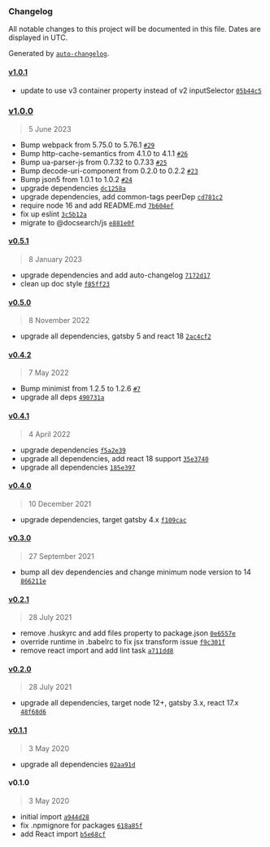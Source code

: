 ### Changelog

All notable changes to this project will be documented in this file. Dates are displayed in UTC.

Generated by [`auto-changelog`](https://github.com/CookPete/auto-changelog).

#### [v1.0.1](https://github.com/ayan4m1/gatsby-plugin-algolia-docsearch-options/compare/v1.0.0...v1.0.1)

- update to use v3 container property instead of v2 inputSelector [`05b44c5`](https://github.com/ayan4m1/gatsby-plugin-algolia-docsearch-options/commit/05b44c55b20e5427db1e33df6002baaf4579a78a)

### [v1.0.0](https://github.com/ayan4m1/gatsby-plugin-algolia-docsearch-options/compare/v0.5.1...v1.0.0)

> 5 June 2023

- Bump webpack from 5.75.0 to 5.76.1 [`#29`](https://github.com/ayan4m1/gatsby-plugin-algolia-docsearch-options/pull/29)
- Bump http-cache-semantics from 4.1.0 to 4.1.1 [`#26`](https://github.com/ayan4m1/gatsby-plugin-algolia-docsearch-options/pull/26)
- Bump ua-parser-js from 0.7.32 to 0.7.33 [`#25`](https://github.com/ayan4m1/gatsby-plugin-algolia-docsearch-options/pull/25)
- Bump decode-uri-component from 0.2.0 to 0.2.2 [`#23`](https://github.com/ayan4m1/gatsby-plugin-algolia-docsearch-options/pull/23)
- Bump json5 from 1.0.1 to 1.0.2 [`#24`](https://github.com/ayan4m1/gatsby-plugin-algolia-docsearch-options/pull/24)
- upgrade dependencies [`dc1258a`](https://github.com/ayan4m1/gatsby-plugin-algolia-docsearch-options/commit/dc1258a2f4205e5f0d16fe61357c09e2e94f1499)
- upgrade dependencies, add common-tags peerDep [`cd781c2`](https://github.com/ayan4m1/gatsby-plugin-algolia-docsearch-options/commit/cd781c2af3fdb11bb6aaf1b063a27bc1ecda3116)
- require node 16 and add README.md [`7b604ef`](https://github.com/ayan4m1/gatsby-plugin-algolia-docsearch-options/commit/7b604efffda6c423e5f157685aa5b0330b3228a0)
- fix up eslint [`3c5b12a`](https://github.com/ayan4m1/gatsby-plugin-algolia-docsearch-options/commit/3c5b12ac4447ee00dae1f19cd3a2559d25a07fa7)
- migrate to @docsearch/js [`e881e0f`](https://github.com/ayan4m1/gatsby-plugin-algolia-docsearch-options/commit/e881e0f74424581262ce80e44ebca9211e4bedba)

#### [v0.5.1](https://github.com/ayan4m1/gatsby-plugin-algolia-docsearch-options/compare/v0.5.0...v0.5.1)

> 8 January 2023

- upgrade dependencies and add auto-changelog [`7172d17`](https://github.com/ayan4m1/gatsby-plugin-algolia-docsearch-options/commit/7172d176e2c3aa51626951d5729830a57595abcf)
- clean up doc style [`f85ff23`](https://github.com/ayan4m1/gatsby-plugin-algolia-docsearch-options/commit/f85ff236195a78edc1b350d085abb92b758b1f39)

#### [v0.5.0](https://github.com/ayan4m1/gatsby-plugin-algolia-docsearch-options/compare/v0.4.2...v0.5.0)

> 8 November 2022

- upgrade all dependencies, gatsby 5 and react 18 [`2ac4cf2`](https://github.com/ayan4m1/gatsby-plugin-algolia-docsearch-options/commit/2ac4cf2986d97b3392abe032e899848959502bc4)

#### [v0.4.2](https://github.com/ayan4m1/gatsby-plugin-algolia-docsearch-options/compare/v0.4.1...v0.4.2)

> 7 May 2022

- Bump minimist from 1.2.5 to 1.2.6 [`#7`](https://github.com/ayan4m1/gatsby-plugin-algolia-docsearch-options/pull/7)
- upgrade all deps [`490731a`](https://github.com/ayan4m1/gatsby-plugin-algolia-docsearch-options/commit/490731ad56a8bd3e841abcfc2aae45a892891274)

#### [v0.4.1](https://github.com/ayan4m1/gatsby-plugin-algolia-docsearch-options/compare/v0.4.0...v0.4.1)

> 4 April 2022

- upgrade dependencies [`f5a2e39`](https://github.com/ayan4m1/gatsby-plugin-algolia-docsearch-options/commit/f5a2e39a03189026ecaf9402b32b1272ab4bf6fb)
- upgrade all dependencies, add react 18 support [`35e3740`](https://github.com/ayan4m1/gatsby-plugin-algolia-docsearch-options/commit/35e374096e524fccc52402903d8d5178f0f06d9b)
- upgrade all dependencies [`185e397`](https://github.com/ayan4m1/gatsby-plugin-algolia-docsearch-options/commit/185e397a8b179b94ed9418517f7582272cb6b776)

#### [v0.4.0](https://github.com/ayan4m1/gatsby-plugin-algolia-docsearch-options/compare/v0.3.0...v0.4.0)

> 10 December 2021

- upgrade dependencies, target gatsby 4.x [`f109cac`](https://github.com/ayan4m1/gatsby-plugin-algolia-docsearch-options/commit/f109cac413af6229be77966fe5b34d7b26d4625a)

#### [v0.3.0](https://github.com/ayan4m1/gatsby-plugin-algolia-docsearch-options/compare/v0.2.1...v0.3.0)

> 27 September 2021

- bump all dev dependencies and change minimum node version to 14 [`866211e`](https://github.com/ayan4m1/gatsby-plugin-algolia-docsearch-options/commit/866211ed7f9dafd27d88b05c40bdc62639c038ce)

#### [v0.2.1](https://github.com/ayan4m1/gatsby-plugin-algolia-docsearch-options/compare/v0.2.0...v0.2.1)

> 28 July 2021

- remove .huskyrc and add files property to package.json [`0e6557e`](https://github.com/ayan4m1/gatsby-plugin-algolia-docsearch-options/commit/0e6557eb2ff0e4a3f361ccc4b3e934710e87680e)
- override runtime in .babelrc to fix jsx transform issue [`f9c301f`](https://github.com/ayan4m1/gatsby-plugin-algolia-docsearch-options/commit/f9c301ff48040e49618a54bbf359b5da18a7b331)
- remove react import and add lint task [`a711dd8`](https://github.com/ayan4m1/gatsby-plugin-algolia-docsearch-options/commit/a711dd8020c6e814167b358311790a9f7b34a1be)

#### [v0.2.0](https://github.com/ayan4m1/gatsby-plugin-algolia-docsearch-options/compare/v0.1.1...v0.2.0)

> 28 July 2021

- upgrade all dependencies, target node 12+, gatsby 3.x, react 17.x [`48f68d6`](https://github.com/ayan4m1/gatsby-plugin-algolia-docsearch-options/commit/48f68d6fa880735c84f84f43413c57d98867dcdf)

#### [v0.1.1](https://github.com/ayan4m1/gatsby-plugin-algolia-docsearch-options/compare/v0.1.0...v0.1.1)

> 3 May 2020

- upgrade all dependencies [`02aa91d`](https://github.com/ayan4m1/gatsby-plugin-algolia-docsearch-options/commit/02aa91db11fa797e6587838b86a4913d8067b6e5)

#### v0.1.0

> 3 May 2020

- initial import [`a944d28`](https://github.com/ayan4m1/gatsby-plugin-algolia-docsearch-options/commit/a944d28ef049e2880a844571163d5cd5036470cd)
- fix .npmignore for packages [`618a85f`](https://github.com/ayan4m1/gatsby-plugin-algolia-docsearch-options/commit/618a85fd7187c0e7fd19d8309af00ddfb3f7b9ee)
- add React import [`b5e68cf`](https://github.com/ayan4m1/gatsby-plugin-algolia-docsearch-options/commit/b5e68cfddd7659ace322847066ab4533d85f09e0)
